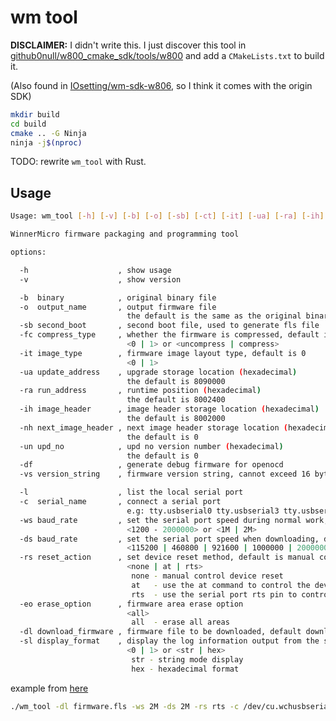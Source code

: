# wm tool

**DISCLAIMER:** I didn't write this. I just discover this tool in [github0null/w800_cmake_sdk/tools/w800](https://github.com/github0null/w800_cmake_sdk/tree/master/tools/w800) and add a `CMakeLists.txt` to build it.

(Also found in [IOsetting/wm-sdk-w806](https://github.com/IOsetting/wm-sdk-w806), so I think it comes with the origin SDK)

```bash
mkdir build
cd build
cmake .. -G Ninja
ninja -j$(nproc)
```

TODO: rewrite `wm_tool` with Rust.

## Usage

```bash
Usage: wm_tool [-h] [-v] [-b] [-o] [-sb] [-ct] [-it] [-ua] [-ra] [-ih] [-nh] [-un] [-df] [-vs] [-l] [-c] [-ws] [-ds] [-rs] [-eo] [-dl] [-sl]

WinnerMicro firmware packaging and programming tool

options:

  -h                    , show usage
  -v                    , show version

  -b  binary            , original binary file
  -o  output_name       , output firmware file
                          the default is the same as the original binary file name
  -sb second_boot       , second boot file, used to generate fls file
  -fc compress_type     , whether the firmware is compressed, default is compressed
                          <0 | 1> or <uncompress | compress>
  -it image_type        , firmware image layout type, default is 0
                          <0 | 1>
  -ua update_address    , upgrade storage location (hexadecimal)
                          the default is 8090000
  -ra run_address       , runtime position (hexadecimal)
                          the default is 8002400
  -ih image_header      , image header storage location (hexadecimal)
                          the default is 8002000
  -nh next_image_header , next image header storage location (hexadecimal)
                          the default is 0
  -un upd_no            , upd no version number (hexadecimal)
                          the default is 0
  -df                   , generate debug firmware for openocd
  -vs version_string    , firmware version string, cannot exceed 16 bytes

  -l                    , list the local serial port
  -c  serial_name       , connect a serial port
                          e.g: tty.usbserial0 tty.usbserial3 tty.usbserial7
  -ws baud_rate         , set the serial port speed during normal work, default is 115200
                          <1200 - 2000000> or <1M | 2M>
  -ds baud_rate         , set the serial port speed when downloading, default is 115200
                          <115200 | 460800 | 921600 | 1000000 | 2000000> or <1M | 2M>
  -rs reset_action      , set device reset method, default is manual control
                          <none | at | rts>
                           none - manual control device reset
                           at   - use the at command to control the device reset
                           rts  - use the serial port rts pin to control the device reset
  -eo erase_option      , firmware area erase option
                          <all>
                           all  - erase all areas
  -dl download_firmware , firmware file to be downloaded, default download compressed image
  -sl display_format    , display the log information output from the serial port
                          <0 | 1> or <str | hex>
                           str - string mode display
                           hex - hexadecimal format
```

example from [here](https://github.com/github0null/w800_cmake_sdk/blob/243bee265ad73515025a440b033f05821420a3ce/tools/flash_firmware.sh.in#L43)

```bash
./wm_tool -dl firmware.fls -ws 2M -ds 2M -rs rts -c /dev/cu.wchusbserial11110 -sl str -ws 115200
```
